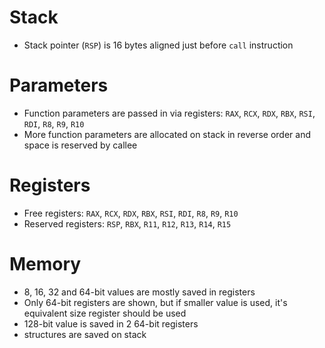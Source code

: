 # Stack
- Stack pointer (`RSP`) is 16 bytes aligned just before `call` instruction

# Parameters
- Function parameters are passed in via registers: `RAX`, `RCX`, `RDX`, `RBX`, `RSI`, `RDI`, `R8`, `R9`, `R10`
- More function parameters are allocated on stack in reverse order and space is reserved by callee

# Registers
- Free registers: `RAX`, `RCX`, `RDX`, `RBX`, `RSI`, `RDI`, `R8`, `R9`, `R10`
- Reserved registers: `RSP`, `RBX`, `R11`, `R12`, `R13`, `R14`, `R15`

# Memory
- 8, 16, 32 and 64-bit values are mostly saved in registers
- Only 64-bit registers are shown, but if smaller value is used, it's equivalent size register should be used
- 128-bit value is saved in 2 64-bit registers
- structures are saved on stack

